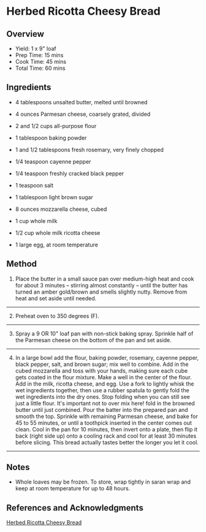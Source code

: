 # Herbed Ricotta Cheesy Bread

## Overview

- Yield: 1 x 9" loaf
- Prep Time: 15 mins
- Cook Time: 45 mins
- Total Time: 60 mins

## Ingredients

- 4 tablespoons unsalted butter, melted until browned

- 4 ounces Parmesan cheese, coarsely grated, divided

- 2 and 1/2 cups all-purpose flour

- 1 tablespoon baking powder

- 1 and 1/2 tablespoons fresh rosemary, very finely chopped

- 1/4 teaspoon cayenne pepper

- 1/4 teaspoon freshly cracked black pepper

- 1 teaspoon salt

- 1 tablespoon light brown sugar

- 8 ounces mozzarella cheese, cubed

- 1 cup whole milk

- 1/2 cup whole milk ricotta cheese

- 1 large egg, at room temperature

## Method

1. Place the butter in a small sauce pan over medium-high heat and cook for about 3 minutes – stirring almost constantly – until the butter has turned an amber gold/brown and smells slightly nutty. Remove from heat and set aside until needed.
---

2. Preheat oven to 350 degrees (F).
---

3. Spray a 9 OR 10" loaf pan with non-stick baking spray. Sprinkle half of the Parmesan cheese on the bottom of the pan and set aside.
---

4. In a large bowl add the flour, baking powder, rosemary, cayenne pepper, black pepper, salt, and brown sugar; mix well to combine. Add in the cubed mozzarella and toss with your hands, making sure each cube gets coated in the flour mixture. Make a well in the center of the flour. Add in the milk, ricotta cheese, and egg. Use a fork to lightly whisk the wet ingredients together, then use a rubber spatula to gently fold the wet ingredients into the dry ones. Stop folding when you can still see just a little flour. It's important not to over mix here! fold in the browned butter until just combined. Pour the batter into the prepared pan and smooth the top. Sprinkle with remaining Parmesan cheese, and bake for 45 to 55 minutes, or until a toothpick inserted in the center comes out clean. Cool in the pan for 10 minutes, then invert onto a plate, then flip it back (right side up) onto a cooling rack and cool for at least 30 minutes before slicing. This bread actually tastes better the longer you let it cool.
---

## Notes

- Whole loaves may be frozen. To store, wrap tightly in saran wrap and keep at room temperature for up to 48 hours.

## References and Acknowledgments

[Herbed Ricotta Cheesy Bread](https://bakerbynature.com/herbed-ricotta-cheesy-bread/)

